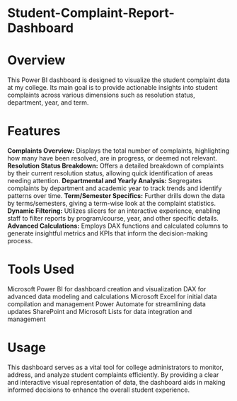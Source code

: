 # Student-Complaint-Report-Dashboard

# Overview

This Power BI dashboard is designed to visualize the student complaint data at my college. Its main goal is to provide actionable insights into student complaints across various dimensions such as resolution status, department, year, and term.

# Features

**Complaints Overview:** Displays the total number of complaints, highlighting how many have been resolved, are in progress, or deemed not relevant.
**Resolution Status Breakdown:** Offers a detailed breakdown of complaints by their current resolution status, allowing quick identification of areas needing attention.
**Departmental and Yearly Analysis:** Segregates complaints by department and academic year to track trends and identify patterns over time.
**Term/Semester Specifics:** Further drills down the data by terms/semesters, giving a term-wise look at the complaint statistics.
**Dynamic Filtering:** Utilizes slicers for an interactive experience, enabling staff to filter reports by program/course, year, and other specific details.
**Advanced Calculations:** Employs DAX functions and calculated columns to generate insightful metrics and KPIs that inform the decision-making process.

# Tools Used
Microsoft Power BI for dashboard creation and visualization
DAX for advanced data modeling and calculations
Microsoft Excel for initial data compilation and management
Power Automate for streamlining data updates
SharePoint and Microsoft Lists for data integration and management
# Usage
This dashboard serves as a vital tool for college administrators to monitor, address, and analyze student complaints efficiently. By providing a clear and interactive visual representation of data, the dashboard aids in making informed decisions to enhance the overall student experience.

